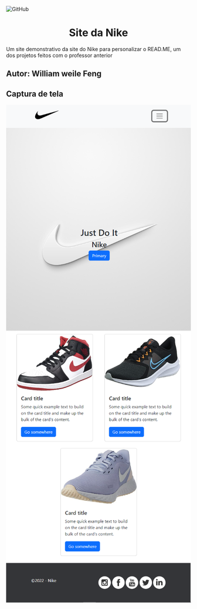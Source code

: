 ![GitHub](https://img.shields.io/github/license/thypedy/node_rest)

<h1 align="center">Site da Nike</h1>
Um site demonstrativo da site do Nike para personalizar o READ.ME, um dos projetos feitos com o professor anterior

## Autor: William weile Feng

## Captura de tela
![plot](src/nike1.png)
![plot](src/nike2.png)
![plot](src/footer.png)
